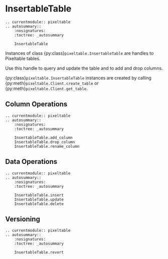 # InsertableTable

```{eval-rst}
.. currentmodule:: pixeltable
.. autosummary::
    :nosignatures:
    :toctree: _autosummary

    InsertableTable
```

Instances of class {py:class}`pixeltable.InsertableTable` are handles to Pixeltable tables.

Use this handle to query and update the table and to add and drop columns.

{py:class}`pixeltable.InsertableTable` instances are created by calling {py:meth}`pixeltable.Client.create_table`
or {py:meth}`pixeltable.Client.get_table`.

## Column Operations

```{eval-rst}
.. currentmodule:: pixeltable
.. autosummary::
    :nosignatures:
    :toctree: _autosummary

    InsertableTable.add_column
    InsertableTable.drop_column
    InsertableTable.rename_column
```

## Data Operations

```{eval-rst}
.. currentmodule:: pixeltable
.. autosummary::
    :nosignatures:
    :toctree: _autosummary

    InsertableTable.insert
    InsertableTable.update
    InsertableTable.delete
```

## Versioning

```{eval-rst}
.. currentmodule:: pixeltable
.. autosummary::
    :nosignatures:
    :toctree: _autosummary

    InsertableTable.revert
```

